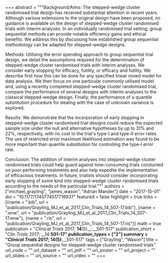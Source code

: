 +++
abstract = """Background/Aims: The stepped-wedge cluster randomised trial design has received substantial attention in recent years. Although various extensions to the original design have been proposed, no guidance is available on the design of stepped-wedge cluster randomised trials with interim analyses. In an individually randomised trial setting, group sequential methods can provide notable efficiency gains and ethical benefits. We address this by discussing how established group sequential methodology can be adapted for stepped-wedge designs.

Methods: Utilising the error spending approach to group sequential trial design, we detail the assumptions required for the determination of stepped-wedge cluster randomised trials with interim analyses. We consider early stopping for efficacy, futility, or efficacy and futility. We describe first how this can be done for any specified linear mixed model for data analysis. We then focus on one particular commonly utilised model and, using a recently completed stepped-wedge cluster randomised trial, compare the performance of several designs with interim analyses to the classical stepped-wedge design. Finally, the performance of a quantile substitution procedure for dealing with the case of unknown variance is explored. 

Results: We demonstrate that the incorporation of early stopping in stepped-wedge cluster randomised trial designs could reduce the expected sample size under the null and alternative hypotheses by up to 31% and 22%, respectively, with no cost to the trial's type-I and type-II error rates. The use of restricted error maximum likelihood estimation was found to be more important than quantile substitution for controlling the type-I error rate.

Conclusion: The addition of interim analyses into stepped-wedge cluster randomised trials could help guard against time-consuming trials conducted on poor performing treatments and also help expedite the implementation of efficacious treatments. In future, trialists should consider incorporating early stopping of some kind into stepped-wedge cluster randomised trials according to the needs of the particular trial."""
authors = ["michael_grayling", "james_wason", "Adrian Mander"]
date = "2017-10-01"
doi = "10.1177/1740774517716937"
featured = false
highlight = true
links = [{name = ".bib", url = "publication/Grayling_MJ_et_al_2017_Clin_Trials_14_507-17.bib"}, {name = ".enw", url = "publication/Grayling_MJ_et_al_2017_Clin_Trials_14_507-17.enw"}, {name = ".ris", url = "publication/Grayling_MJ_et_al_2017_Clin_Trials_14_507-17.ris"}]
math = true
publication = "*Clinical Trials* 2017; __14__(5)__:__501-517"
publication_short = "*Clin Trials* 2017; __14:__501-17"
publication_types = ["2"]
summary = "*Clinical Trials* 2017; __14__(5)__:__501-517"
tags = ["Grayling", "Wason"]
title = "Group sequential designs for stepped-wedge cluster randomised trials"
url_code = ""
url_dataset = ""
url_pdf = ""
url_poster = ""
url_project = ""
url_slides = ""
url_source = ""
url_video = ""
+++

